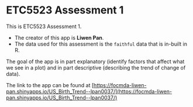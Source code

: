 
# ETC5523 Assessment 1

This is ETC5523 Assessment 1. 

* The creator of this app is **Liwen Pan**.
* The data used for this assessment is the `faithful` data that is in-built in R. 

The goal of the app is in part explanatory (identify factors that affect what we see in a plot) and in part descriptive (describing the trend of change of data).

The link to the app can be found at [https://focmda-liwen-pan.shinyapps.io/US_Birth_Trend--lpan0037/](https://focmda-liwen-pan.shinyapps.io/US_Birth_Trend--lpan0037/)
